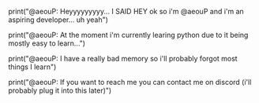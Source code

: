 print("@aeouP: Heyyyyyyyyy... I SAID HEY ok so i'm @aeouP and i'm an aspiring developer... uh yeah")

print("@aeouP: At the moment i'm currently learing python due to it being mostly easy to learn...")

print("@aeouP: I have a really bad memory so i'll probably forgot most things I learn")

print("@aeouP: If you want to reach me you can contact me on discord (i'll probably plug it into this later)")
